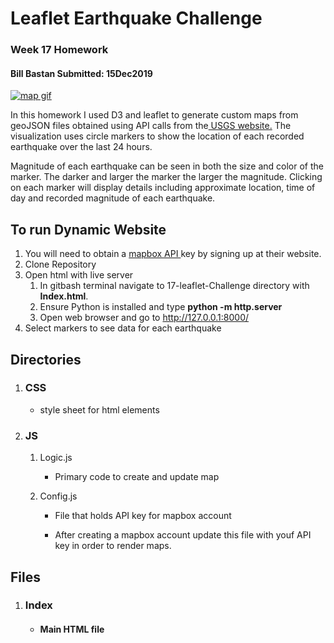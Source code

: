 <h1>Leaflet Earthquake Challenge</h1>
<h3>Week 17 Homework</h3>
<h4>Bill Bastan Submitted: 15Dec2019</h4>

<a href ="https://github.com/UncleBacon/17-Leaflet-Challenge/blob/master/Images/leafletgif.gif" >
    <img src = "https://github.com/UncleBacon/17-Leaflet-Challenge/blob/master/Images/leafletgif.gif" alt = "map gif"></a>

<p>
    In this homework I used D3 and leaflet to generate custom maps from geoJSON files obtained using API calls from the<a href ="https://earthquake.usgs.gov/earthquakes/feed/v1.0/geojson.php"> USGS website.</a> The
    visualization uses circle markers to show the location of each recorded earthquake over the last 24 hours. 
</p>
<P>
    Magnitude of each earthquake can be seen in both the size and color of the marker. The darker and larger the marker the larger the magnitude.
    Clicking on each marker will display details including approximate location, time of day and recorded magnitude of each earthquake.
 </P>

 <h2>To run Dynamic Website</h2>
<ol>
    <li>You will need to obtain a <a href="https://docs.mapbox.com/api/maps/#maps"> mapbox API </a> key by signing up at their website.</li>
      <li> Clone Repository</li>
      <li>Open html with live server
           <ol>
                  <li> In gitbash terminal navigate to 17-leaflet-Challenge directory with <strong>Index.html</strong>.</li>
                  <li>Ensure Python is installed and type  <strong>python -m http.server</strong></li>
                  <li> Open web browser and go to <a href="http://127.0.0.1:8000/">http://127.0.0.1:8000/</a></li>
            </ol>
      </li>
      <li>Select markers to see data for each earthquake</li>
</ol>

<h2>Directories</h2>
<ol>
      <li><h3>CSS</h3></li>
          <ul><li>style sheet for html elements</li></ul></ul>
      <li><h3>JS</h3></li>
            <ol><li>Logic.js</li>
            <ul><li><p>Primary code to create and update map</p></li></ul>
            <li>Config.js</li>
            <ul><li><p>File that holds API key for mapbox account</p></li>
            <li>After creating a <a href="https://docs.mapbox.com/api/maps/#maps"></a>mapbox account<a href="https://docs.mapbox.com/api/maps/#maps"></a> update this file with youf API key in order to render maps.</li></ul></ol>
</ol>

<h2>Files</h2>
<ol>
      <li><h3>Index</h3></li>
    <ul><li><h4>Main HTML file</h4></li></ul>
</ol>
